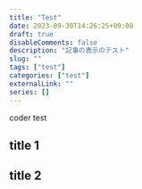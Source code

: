 ```yaml
---
title: "Test"
date: 2023-09-30T14:26:25+09:00
draft: true
disableComments: false
description: "記事の表示のテスト"
slug: ""
tags: ["test"]
categories: ["test"]
externalLink: ""
series: []
---
```


coder test

## title 1

## title 2
